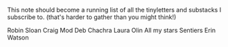---
---

This note should become a running list of all the tinyletters and substacks I subscribe to. (that's harder to gather than you might think!)

Robin Sloan
Craig Mod
Deb Chachra
Laura Olin
All my stars
Sentiers
Erin Watson